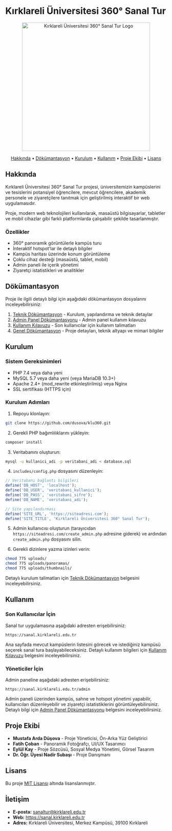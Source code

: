 # Kırklareli Üniversitesi 360° Sanal Tur

<p align="center">
  <img src="https://seeklogo.com/images/K/kirklareli-universitesi-logo-530A8D89C0-seeklogo.com.png" alt="Kırklareli Üniversitesi 360° Sanal Tur Logo" width="400"/>
</p>

<p align="center">
  <a href="#hakkında">Hakkında</a> •
  <a href="#dökümantasyon">Dökümantasyon</a> •
  <a href="#kurulum">Kurulum</a> •
  <a href="#kullanım">Kullanım</a> •
  <a href="#proje-ekibi">Proje Ekibi</a> •
  <a href="#lisans">Lisans</a>
</p>

## Hakkında

Kırklareli Üniversitesi 360° Sanal Tur projesi, üniversitemizin kampüslerini ve tesislerini potansiyel öğrencilere, mevcut öğrencilere, akademik personele ve ziyaretçilere tanıtmak için geliştirilmiş interaktif bir web uygulamasıdır. 

Proje, modern web teknolojileri kullanılarak, masaüstü bilgisayarlar, tabletler ve mobil cihazlar gibi farklı platformlarda çalışabilir şekilde tasarlanmıştır.

### Özellikler

- 360° panoramik görüntülerle kampüs turu
- İnteraktif hotspot'lar ile detaylı bilgiler
- Kampüs haritası üzerinde konum görüntüleme
- Çoklu cihaz desteği (masaüstü, tablet, mobil)
- Admin paneli ile içerik yönetimi
- Ziyaretçi istatistikleri ve analitikler

## Dökümantasyon

Proje ile ilgili detaylı bilgi için aşağıdaki dökümantasyon dosyalarını inceleyebilirsiniz:

1. [Teknik Dökümantasyon](technicDoc.md) - Kurulum, yapılandırma ve teknik detaylar
2. [Admin Panel Dökümantasyonu](adminPanelDoc.md) - Admin panel kullanım kılavuzu
3. [Kullanım Kılavuzu](userGuide.md) - Son kullanıcılar için kullanım talimatları
4. [Genel Dökümantasyon](generalDoc.md) - Proje detayları, teknik altyapı ve mimari bilgiler

## Kurulum

### Sistem Gereksinimleri

- PHP 7.4 veya daha yeni
- MySQL 5.7 veya daha yeni (veya MariaDB 10.3+)
- Apache 2.4+ (mod_rewrite etkinleştirilmiş) veya Nginx
- SSL sertifikası (HTTPS için)

### Kurulum Adımları

1. Repoyu klonlayın:
```bash
git clone https://github.com/dusova/klu360.git
```

2. Gerekli PHP bağımlılıklarını yükleyin:
```bash
composer install
```

3. Veritabanını oluşturun:
```bash
mysql -u kullanici_adi -p veritabani_adi < database.sql
```

4. `includes/config.php` dosyasını düzenleyin:
```php
// Veritabanı bağlantı bilgileri
define('DB_HOST', 'localhost');
define('DB_USER', 'veritabani_kullanici');
define('DB_PASS', 'veritabani_sifre');
define('DB_NAME', 'veritabani_adi');

// Site yapılandırması
define('SITE_URL', 'https://siteadresi.com');
define('SITE_TITLE', 'Kırklareli Üniversitesi 360° Sanal Tur');
```

5. Admin kullanıcısı oluşturun (tarayıcıdan `https://siteadresi.com/create_admin.php` adresine giderek) ve ardından `create_admin.php` dosyasını silin.

6. Gerekli dizinlere yazma izinleri verin:
```bash
chmod 775 uploads/
chmod 775 uploads/panoramas/
chmod 775 uploads/thumbnails/
```

Detaylı kurulum talimatları için [Teknik Dökümantasyon](technicDoc.md) belgesini inceleyebilirsiniz.

## Kullanım

### Son Kullanıcılar İçin

Sanal tur uygulamasına aşağıdaki adresten erişebilirsiniz:
```
https://sanal.kirklareli.edu.tr
```

Ana sayfada mevcut kampüslerin listesini görecek ve istediğiniz kampüsü seçerek sanal tura başlayabileceksiniz. Detaylı kullanım bilgileri için [Kullanım Kılavuzu](userGuide.md) belgesini inceleyebilirsiniz.

### Yöneticiler İçin

Admin paneline aşağıdaki adresten erişebilirsiniz:
```
https://sanal.kirklareli.edu.tr/admin
```

Admin paneli üzerinden kampüs, sahne ve hotspot yönetimi yapabilir, kullanıcıları düzenleyebilir ve ziyaretçi istatistiklerini görüntüleyebilirsiniz. Detaylı bilgi için [Admin Panel Dökümantasyonu](adminPanelDoc.md) belgesini inceleyebilirsiniz.

## Proje Ekibi

- **Mustafa Arda Düşova** - Proje Yöneticisi, Ön-Arka Yüz Geliştirici
- **Fatih Çoban** - Panoramik Fotoğrafçı, UI/UX Tasarımcı
- **Eylül Kay** - Proje Sözcüsü, Sosyal Medya Yönetimi, Görsel Tasarım
- **Dr. Öğr. Üyesi Nadir Subaşı** - Proje Danışmanı

## Lisans

Bu proje [MIT Lisansı](LICENSE) altında lisanslanmıştır.

## İletişim

- **E-posta:** sanaltur@kirklareli.edu.tr
- **Web:** https://sanal.kirklareli.edu.tr
- **Adres:** Kırklareli Üniversitesi, Merkez Kampüsü, 39100 Kırklareli

